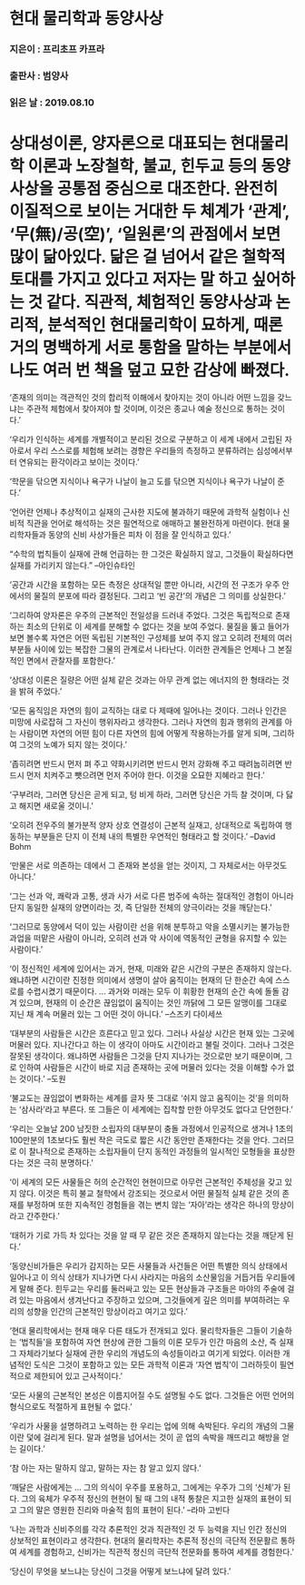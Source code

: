 # 현대 물리학과 동양사상
### 지은이 : 프리초프 카프라
### 출판사 : 범양사
### 읽은 날 : 2019.08.10

# 상대성이론, 양자론으로 대표되는 현대물리학 이론과 노장철학, 불교, 힌두교 등의 동양사상을 공통점 중심으로 대조한다. 완전히 이질적으로 보이는 거대한 두 체계가 ‘관계’, ‘무(無)/공(空)’, ‘일원론’의 관점에서 보면 많이 닮아있다. 닮은 걸 넘어서 같은 철학적 토대를 가지고 있다고 저자는 말 하고 싶어하는 것 같다. 직관적, 체험적인 동양사상과 논리적, 분석적인 현대물리학이 묘하게, 때론 거의 명백하게 서로 통함을 말하는 부분에서 나도 여러 번 책을 덮고 묘한 감상에 빠졌다.

‘존재의 의미는 객관적인 것의 합리적 이해에서 찾아지는 것이 아니라 어떤 느낌을 갖느냐는 주관적 체험에서 찾아져야 할 것이며, 이것은 종교나 예술 정신으로 통하는 것이다.’

‘우리가 인식하는 세계를 개별적이고 분리된 것으로 구분하고 이 세계 내에서 고립된 자아로서 우리 스스로를 체험해 보려는 경향은 우리들의 측정하고 분류하려는 심성에서부터 연유되는 환각이라고 보이는 것이다.’

‘학문을 닦으면 지식이나 욕구가 나날이 늘고
도를 닦으면 지식이나 욕구가 나날이 준다.’

‘언어란 언제나 추상적이고 실재의 근사한 지도에 불과하기 때문에 과학적 실험이나 신비적 직관을 언어로 해석하는 것은 필연적으로 애매하고 불완전하게 마련이다. 현대 물리학자들과 동양의 신비 사상가들은 피차 이 점을 잘 인식하고 있다.’

“수학의 법칙들이 실재에 관해 언급하는 한 그것은 확실하지 않고, 그것들이 확실하다면 실재를 가리키지 않는다.” –아인슈타인

‘공간과 시간을 포함하는 모든 측정은 상대적일 뿐만 아니라, 시간의 전 구조가 우주 안에서의 물질의 분포에 따라 결정된다. 그리고 ‘빈 공간’의 개념은 그 의미를 상실한다.’

‘그리하여 양자론은 우주의 근본적인 전일성을 드러내 주었다. 그것은 독립적으로 존재하는 최소의 단위로 이 세계를 분해할 수 없다는 것을 보여 주었다. 물질을 뚫고 들어가 보면 볼수록 자연은 어떤 독립된 기본적인 구성체를 보여 주지 않고 오히려 전체의 여러 부분들 사이에 있는 복잡한 그물의 관계로서 나타난다. 이러한 관계들은 언제나 그 본질적인 면에서 관찰자를 포함한다.’

‘상대성 이론은 질량은 어떤 실체 같은 것과는 아무 관계 없는 에너지의 한 형태라는 것을 밝혀 주었다.’

‘모든 움직임은 자연의 힘이 교직하는 대로 다 제때에 일어나는 것이다. 그러나 인간은 미망에 사로잡혀 그 자신이 행위자라고 생각한다. 그러나 자연의 힘과 행위의 관계를 아는 사람이면 자연의 어떤 힘이 다른 자연의 힘에 어떻게 작용하는가를 알게 되며, 그리하여 그것의 노예가 되지 않는 것이다.’

‘좁히려면 반드시 먼저 펴 주고
약화시키려면 반드시 먼저 강화해 주고
때려눕히려면 반드시 먼저 치켜주고
뺏으려면 먼저 주어야 한다. 이것을 오묘한 지혜라고 한다.’

‘구부려라, 그러면 당신은 곧게 되고,
텅 비게 하라, 그러면 당신은 가득 찰 것이며,
다 닳고 해지면 새로울 것이니.’

‘오히려 전우주의 불가분적 양자 상호 연결성이 근본적 실재고, 상대적으로 독립하여 행동하는 부분들은 단지 이 전체 내의 특별한 우연적인 형태라고 할 것이다.’ –David Bohm

‘만물은 서로 의존하는 데에서 그 존재와 본성을 얻는 것이지, 그 자체로서는 아무것도 아니다.’

‘그는 선과 악, 쾌락과 고통, 생과 사가 서로 다른 범주에 속하는 절대적인 경험이 아니라 단지 동일한 실재의 양면이라는 것, 즉 단일한 전체의 양극이라는 것을 깨닫는다.’

‘그러므로 동양에서 덕이 있는 사람이란 선을 위해 분투하고 악을 소멸시키는 불가능한 과업을 떠맡은 사람이 아니라, 오히려 선과 악 사이에 역동적인 균형을 유지할 수 있는 사람이다.’

‘이 정신적인 세계에 있어서는 과거, 현재, 미래와 같은 시간의 구분은 존재하지 않는다. 왜냐하면 시간이란 진정한 의미에서 생명이 살아 움직이는 현재의 단 한순간 속에 스스로를 수렵시켰기 때문이다. … 과거와 미래는 모두 이 휘황한 현재의 순간 속에 돌돌 감겨 있으며, 현재의 이 순간은 끊임없이 움직이는 것인 까닭에 그 모든 알맹이를 그대로 지닌 채 계속 머물러 있는 그 어떤 것이 아니다.’ –스즈키 다이세쓰

‘대부분의 사람들은 시간은 흐른다고 믿고 있다. 그러나 사실상 시간은 현재 있는 그곳에 머물러 있다. 지나간다고 하는 이 생각이 아마도 시간이라고 불릴 것이다. 그러나 그것은 잘못된 생각이다. 왜냐하면 사람들은 그것을 단지 지나가는 것으로만 보기 때문이며, 그로 인하여 사람들은 시간이 바로 지금 존재하는 곳에 머물러 있다는 것을 이해할 수가 없는 것이다.’ –도원

‘불교도는 끊임없이 변화하는 세계를 글자 뜻 그대로 ‘쉬지 않고 움직이는 것’을 의미하는 ‘삼사라’라고 부른다. 또 그들은 이 세계에는 집착할 만한 아무것도 없다고 단언한다.’

‘우리는 오늘날 200 남짓한 소립자의 대부분이 충돌 과정에서 인공적으로 생겨나 1초의 100만분의 1초보다도 훨씬 작은 극도로 짧은 시간 동안만 존재한다는 것을 안다. 그러므로 이 찰나적으로 존재하는 소립자들이 단지 동적인 과정들의 일시적인 모형들을 표상한다는 것은 극히 분명하다.’

‘이 세계의 모든 사물들은 허의 순간적인 현현이므로 아무런 근본적인 주체성을 갖고 있지 않다. 이것은 특히 불교 철학에서 강조되는 것으로서 어떤 물질적 실체 같은 것의 존재를 부정하며 또한 지속적인 경험들을 겪는 변치 않는 ‘자아’라는 생각은 하나의 망상이라고 간주한다.’

‘태허가 기로 가득 차 있다는 것을 알 때 무 같은 것은 존재하지 않는다는 것을 깨닫게 된다.’

‘동양신비가들은 우리가 감지하는 모든 사물들과 사건들은 어떤 특별한 의식 상태에서 일어나고 이 의식 상태가 지나가면 다시 사라지는 마음의 소산물임을 거듭거듭 우리들에게 말해 준다. 힌두교는 우리를 둘러싸고 있는 모든 현상들과 구조들은 마야의 주술에 걸려 있는 마음에서 생겨난다고 주장하고 있으며, 그것들에게 깊은 의미를 부여하려는 우리의 성향을 인간의 근본적인 망상이라고 여기고 있다.’

‘현대 물리학에서는 현재 매우 다른 태도가 전개되고 있다. 물리학자들은 그들이 기술하는 ‘법칙들’을 포함하여 자연 현상에 관한 그들의 이론 모두가 인간 마음의 소산, 즉 실재 그 자체라기보다 실재에 관한 우리의 개념도의 속성들이라고 여기게 되었다. 이러한 개념적인 도식은 그것이 포함하고 있는 모든 과학적 이론과 ‘자연 법칙’이 그러하듯이 필연적으로 제한되어 있고 근사적이다.’

‘모든 사물의 근본적인 본성은 이름지어질 수도 설명될 수도 없다. 그것들은 어떤 언어의 형식으로도 적절하게 표현될 수 없다.’

‘우리가 사물을 설명하려고 노력하는 한 우리는 업에 의해 속박된다. 우리의 개념의 그물이란 덫에 걸리게 된다. 말과 설명을 넘어서는 것이 곧 업의 속박을 깨뜨리고 해방을 얻는 길이다.’

‘참 아는 자는 말하지 않고,
말하는 자는 참 알고 있지 않다.’

‘깨달은 사람에게는 … 그의 의식이 우주를 포용하고, 그에게는 우주가 그의 ‘신체’가 된다. 그의 육체가 우주적 정신의 현현이 될 때 그의 내적 통찰은 지고한 실재의 표현이 되고 그의 말은 영원한 진리와 마술적 힘의 표현이 된다.’ –라마 고빈다

‘나는 과학과 신비주의를 각각 추론적인 것과 직관적인 것 두 능력을 지닌 인간 정신의 상보적인 표현이라고 생각한다. 현대의 물리학자는 추론적 정신의 극단적 전문활르 통하여 세계를 경험하고, 신비가는 직관적 정신의 극단적 전문화를 통하여 세계를 경험한다.’

‘당신이 무엇을 보느냐는 당신이 그것을 어떻게 보느냐에 달려 있다.’